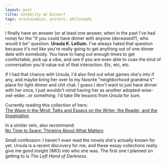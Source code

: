 ```yaml
---
layout: post
title: Celebrity at Dinner?
tags: ursulaLeGuin, writers, philosophy  
---
```


I finally have an answer (or at least one answer, when in the past I've had none) for the "if you could have dinner with anyone (deceased?), who would it be" question. **Ursula K. LeGuin.** I've always hated that question because it's not like you're really going to get anything out of one dinner date with somebody. You have to hang out enough times to get comfortable, pick up a vibe, and see if you are even able to coax the kind of conversation you'd value out of that interaction. Etc, etc, etc. 

If I had that chance with Ursula, I'd also find out what games she's into if any, and maybe bring her over to my favorite "neighborhood grandma's" place for light dinner and chit chat. I guess I don't want to just have dinner with her once, I just wouldn't mind having her as another adopted-wise-owl-elder...or something. I'd take life lessons from Ursula for sure. 

Currently reading this collection of hers: <br>[The Wave in the Mind: Talks and Essays on the Writer, the Reader, and the Imagination](https://www.goodreads.com/book/show/13650.The_Wave_in_the_Mind)

In a similar vein, also recommend:<br>
[No Time to Spare: Thinking About What Matters](https://www.goodreads.com/book/show/33503495-no-time-to-spare)

Small confession: I haven't even read the novels she's actually known for yet. Ursula is a recent discovery for me, and these essay collections really give me good insight (IMO) into who she was. The first one I planned on getting to is _The Left Hand of Darkness._
